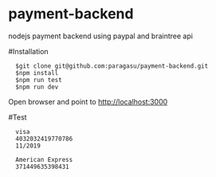 # payment-backend
nodejs payment backend using paypal and braintree api


#Installation
```
  $git clone git@github.com:paragasu/payment-backend.git
  $npm install
  $npm run test
  $npm run dev
```
Open browser and point to [http://localhost:3000](http://localhost:3000)


#Test 
```
  visa
  4032032419770786 
  11/2019

  American Express
  371449635398431
```

